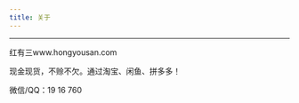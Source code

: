 ```yaml
---
title: 关于
---
```

<hr>
<p>红有三www.hongyousan.com</p>
<p>现金现货，不赊不欠。通过淘宝、闲鱼、拼多多！</p>
<p>微信/QQ：19 16 760 </p>
